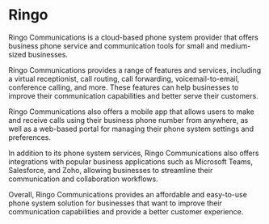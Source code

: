 # Ringo

Ringo Communications is a cloud-based phone system provider that offers business phone service and communication tools for small and medium-sized businesses.

Ringo Communications provides a range of features and services, including a virtual receptionist, call routing, call forwarding, voicemail-to-email, conference calling, and more. These features can help businesses to improve their communication capabilities and better serve their customers.

Ringo Communications also offers a mobile app that allows users to make and receive calls using their business phone number from anywhere, as well as a web-based portal for managing their phone system settings and preferences.

In addition to its phone system services, Ringo Communications also offers integrations with popular business applications such as Microsoft Teams, Salesforce, and Zoho, allowing businesses to streamline their communication and collaboration workflows.

Overall, Ringo Communications provides an affordable and easy-to-use phone system solution for businesses that want to improve their communication capabilities and provide a better customer experience.



